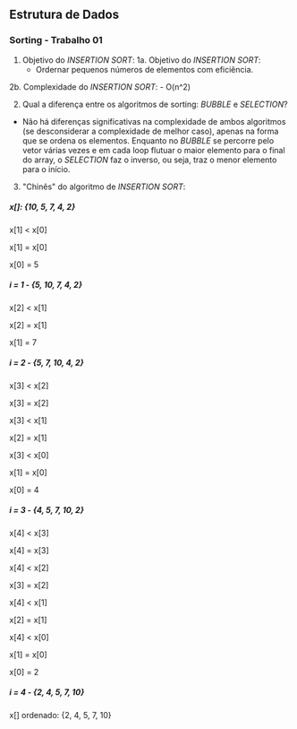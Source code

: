 ## Estrutura de Dados
### Sorting - Trabalho 01

1. Objetivo do *INSERTION SORT*:
  1a. Objetivo do *INSERTION SORT*:
    - Ordernar pequenos números de elementos com eficiência.

  2b. Complexidade do *INSERTION SORT*:
    - O(n^2)

2. Qual a diferença entre os algoritmos de sorting: *BUBBLE* e *SELECTION*?
  - Não há diferenças significativas na complexidade de ambos algoritmos (se desconsiderar a complexidade de melhor caso), apenas na forma que se ordena os elementos. Enquanto no *BUBBLE* se percorre pelo vetor várias vezes e em cada loop flutuar o maior elemento para o final do array, o *SELECTION* faz o inverso, ou seja, traz o menor elemento para o início.

3. "Chinês" do algoritmo de *INSERTION SORT*:

  ##### x[]: {10, 5, 7, 4, 2}
  x[1] < x[0]
  
  x[1] = x[0]
  
  x[0] = 5


  ##### i = 1 - {5, 10, 7, 4, 2}
  x[2] < x[1]
  
  x[2] = x[1]
  
  x[1] = 7
  

  ##### i = 2 - {5, 7, 10, 4, 2}
  x[3] < x[2]
  
  x[3] = x[2]
  
  x[3] < x[1]
  
  x[2] = x[1]
  
  x[3] < x[0]
  
  x[1] = x[0]
  
  x[0] = 4
  
  ##### i = 3 - {4, 5, 7, 10, 2}
  x[4] < x[3]
  
  x[4] = x[3]
  
  x[4] < x[2]
  
  x[3] = x[2]
  
  x[4] < x[1]
  
  x[2] = x[1]
  
  x[4] < x[0]
  
  x[1] = x[0]
  
  x[0] = 2
  
  ##### i = 4 - {2, 4, 5, 7, 10}
  x[] ordenado: {2, 4, 5, 7, 10}
